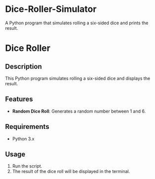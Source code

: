 # Dice-Roller-Simulator
A Python program that simulates rolling a six-sided dice and prints the result.
# Dice Roller

## Description
This Python program simulates rolling a six-sided dice and displays the result.

## Features
- **Random Dice Roll**: Generates a random number between 1 and 6.

## Requirements
- Python 3.x

## Usage
1. Run the script.
2. The result of the dice roll will be displayed in the terminal.
